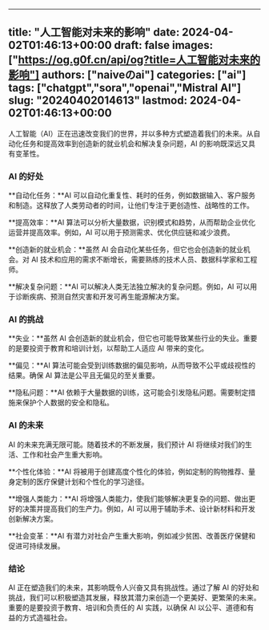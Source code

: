 
---
title: "人工智能对未来的影响"
date: 2024-04-02T01:46:13+00:00
draft: false
images: ["https://og.g0f.cn/api/og?title=人工智能对未来的影响"]
authors: ["naiveのai"]
categories: ["ai"]
tags: ["chatgpt","sora","openai","Mistral AI"]
slug: "20240402014613"
lastmod: 2024-04-02T01:46:13+00:00
---
人工智能（AI）正在迅速改变我们的世界，并以多种方式塑造着我们的未来。从自动化任务和提高效率到创造新的就业机会和解决复杂问题，AI 的影响既深远又具有变革性。

### AI 的好处

**自动化任务：**AI 可以自动化重复性、耗时的任务，例如数据输入、客户服务和制造。这释放了人类劳动者的时间，让他们专注于更创造性、战略性的工作。

**提高效率：**AI 算法可以分析大量数据，识别模式和趋势，从而帮助企业优化运营并提高效率。例如，AI 可以用于预测需求、优化供应链和减少浪费。

**创造新的就业机会：**虽然 AI 会自动化某些任务，但它也会创造新的就业机会。对 AI 技术和应用的需求不断增长，需要熟练的技术人员、数据科学家和工程师。

**解决复杂问题：**AI 可以解决人类无法独立解决的复杂问题。例如，AI 可以用于诊断疾病、预测自然灾害和开发可再生能源解决方案。

### AI 的挑战

**失业：**虽然 AI 会创造新的就业机会，但它也可能导致某些行业的失业。重要的是要投资于教育和培训计划，以帮助工人适应 AI 带来的变化。

**偏见：**AI 算法可能会受到训练数据的偏见影响，从而导致不公平或歧视性的结果。确保 AI 算法是公平且无偏见的至关重要。

**隐私问题：**AI 依赖于大量数据的训练，这可能会引发隐私问题。需要制定措施来保护个人数据的安全和隐私。

### AI 的未来

AI 的未来充满无限可能。随着技术的不断发展，我们预计 AI 将继续对我们的生活、工作和社会产生重大影响。

**个性化体验：**AI 将被用于创建高度个性化的体验，例如定制的购物推荐、量身定制的医疗保健计划和个性化的学习途径。

**增强人类能力：**AI 将增强人类能力，使我们能够解决更复杂的问题、做出更好的决策并提高我们的生产力。例如，AI 可以用于辅助手术、设计新材料和开发创新解决方案。

**社会变革：**AI 有潜力对社会产生重大影响，例如减少贫困、改善医疗保健和促进可持续发展。

### 结论

AI 正在塑造我们的未来，其影响既令人兴奋又具有挑战性。通过了解 AI 的好处和挑战，我们可以积极塑造其发展，释放其潜力来创造一个更美好、更繁荣的未来。重要的是要投资于教育、培训和负责任的 AI 实践，以确保 AI 以公平、道德和有益的方式造福社会。